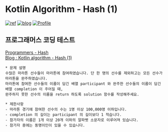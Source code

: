 <h1 align="left">Kotlin Algorithm - Hash (1) </h1>

<p align="left">
  <a href="https://programmers.co.kr/learn/courses/30/parts/12077"><img alt="ref" src="https://img.shields.io/badge/ref-programers-blue"/></a>
  <a href="https://jroomstudio.tistory.com/"><img alt="blog" src="https://img.shields.io/badge/blog-tistory-green"/></a>
  <a href="https://github.com/jrooms"><img alt="Profile" src="https://img.shields.io/badge/github-jrooms-orange?logo=github&logoColor=white"/></a> 
</p>

## 프로그래머스 코딩 테스트
[Programmers - Hash](https://programmers.co.kr/learn/courses/30/parts/12077)    
[Blog : Kotlin algorithm - Hash (1)](https://jroomstudio.tistory.com/77)

```
* 문제 설명
수많은 마라톤 선수들이 마라톤에 참여하였습니다. 단 한 명의 선수를 제외하고는 모든 선수가 마라톤을 완주하였습니다.
마라톤에 참여한 선수들의 이름이 담긴 배열 participant 와 완주한 선수들의 이름이 담긴 배열 completion 이 주어질 때,
완주하지 못한 선수의 이름을 return 하도록 solution 함수를 작성해주세요.

* 제한사항
- 마라톤 경기에 참여한 선수의 수는 1명 이상 100,000명 이하입니다.
- completion 의 길이는 participant 의 길이보다 1 작습니다.
- 참가자의 이름은 1개 이상 20개 이하의 알파벳 소문자로 이루어져 있습니다.
- 참가자 중에는 동명이인이 있을 수 있습니다.
```
